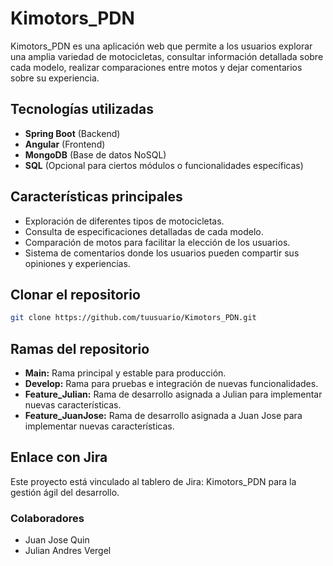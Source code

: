 # Kimotors_PDN

Kimotors_PDN es una aplicación web que permite a los usuarios explorar una amplia variedad de motocicletas, consultar información detallada sobre cada modelo, realizar comparaciones entre motos y dejar comentarios sobre su experiencia.

## Tecnologías utilizadas

- **Spring Boot** (Backend)
- **Angular** (Frontend)
- **MongoDB** (Base de datos NoSQL)
- **SQL** (Opcional para ciertos módulos o funcionalidades específicas)

## Características principales

- Exploración de diferentes tipos de motocicletas.
- Consulta de especificaciones detalladas de cada modelo.
- Comparación de motos para facilitar la elección de los usuarios.
- Sistema de comentarios donde los usuarios pueden compartir sus opiniones y experiencias.

## Clonar el repositorio

```bash
git clone https://github.com/tuusuario/Kimotors_PDN.git
```

## Ramas del repositorio

- **Main:** Rama principal y estable para producción.
- **Develop:** Rama para pruebas e integración de nuevas funcionalidades.
- **Feature_Julian:** Rama de desarrollo asignada a Julian para implementar nuevas características.
- **Feature_JuanJose:** Rama de desarrollo asignada a Juan Jose para implementar nuevas características.

## Enlace con Jira

Este proyecto está vinculado al tablero de Jira: Kimotors_PDN para la gestión ágil del desarrollo.

### Colaboradores

- Juan Jose Quin
- Julian Andres Vergel